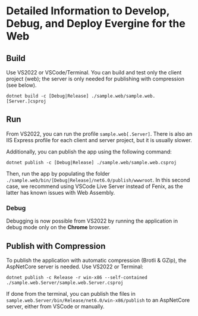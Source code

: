 # Detailed Information to Develop, Debug, and Deploy Evergine for the Web

## Build

Use VS2022 or VSCode/Terminal. You can build and test only the client project (web); the server is only needed for publishing with compression (see below).

`dotnet build -c [Debug|Release] ./sample.web/sample.web.[Server.]csproj`

## Run

From VS2022, you can run the profile `sample.web[.Server]`. There is also an IIS Express profile for each client and server project, but it is usually slower.

Additionally, you can publish the app using the following command:

`dotnet publish -c [Debug|Release] ./sample.web/sample.web.csproj`

Then, run the app by populating the folder `./sample.web/bin/[Debug|Release]/net6.0/publish/wwwroot`. In this second case, we recommend using VSCode Live Server instead of Fenix, as the latter has known issues with Web Assembly.

### Debug

Debugging is now possible from VS2022 by running the application in debug mode only on the __Chrome__ browser.

## Publish with Compression

To publish the application with automatic compression (Brotli & GZip), the AspNetCore server is needed. Use VS2022 or Terminal:

`dotnet publish -c Release -r win-x86 --self-contained ./sample.web.Server/sample.web.Server.csproj`

If done from the terminal, you can publish the files in `sample.web.Server/bin/Release/net6.0/win-x86/publish` to an AspNetCore server, either from VSCode or manually.